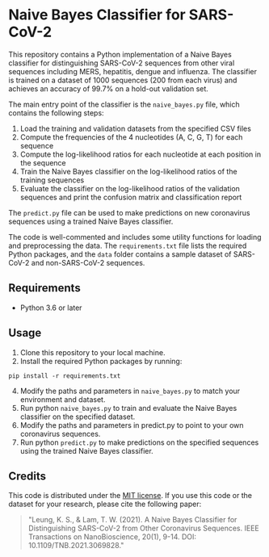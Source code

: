 # Naive Bayes Classifier for SARS-CoV-2
This repository contains a Python implementation of a Naive Bayes classifier for distinguishing SARS-CoV-2 sequences from other viral sequences including MERS, hepatitis, dengue and influenza. The classifier is trained on a dataset of 1000 sequences (200 from each virus) and achieves an accuracy of 99.7% on a hold-out validation set.

The main entry point of the classifier is the `naive_bayes.py` file, which contains the following steps:

1. Load the training and validation datasets from the specified CSV files
2. Compute the frequencies of the 4 nucleotides (A, C, G, T) for each sequence
3. Compute the log-likelihood ratios for each nucleotide at each position in the sequence
4. Train the Naive Bayes classifier on the log-likelihood ratios of the training sequences
5. Evaluate the classifier on the log-likelihood ratios of the validation sequences and print the confusion matrix and classification report

The `predict.py` file can be used to make predictions on new coronavirus sequences using a trained Naive Bayes classifier.

The code is well-commented and includes some utility functions for loading and preprocessing the data. The `requirements.txt` file lists the required Python packages, and the `data` folder contains a sample dataset of SARS-CoV-2 and non-SARS-CoV-2 sequences.

## Requirements
- Python 3.6 or later

## Usage
1. Clone this repository to your local machine.
2. Install the required Python packages by running:
```
pip install -r requirements.txt
```
4. Modify the paths and parameters in `naive_bayes.py` to match your environment and dataset.
5. Run python `naive_bayes.py` to train and evaluate the Naive Bayes classifier on the specified dataset.
6. Modify the paths and parameters in predict.py to point to your own coronavirus sequences.
7. Run python `predict.py` to make predictions on the specified sequences using the trained Naive Bayes classifier.

## Credits
This code is distributed under the [MIT license](https://github.com/abelkwong/logr-breast-cancer/blob/main/LICENSE). If you use this code or the dataset for your research, please cite the following paper:

> "Leung, K. S., & Lam, T. W. (2021). A Naive Bayes Classifier for Distinguishing SARS-CoV-2 from Other Coronavirus Sequences. IEEE Transactions on NanoBioscience, 20(1), 9-14. DOI: 10.1109/TNB.2021.3069828."
